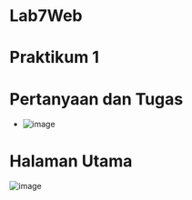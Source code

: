 # Lab7Web
# Praktikum 1

# Pertanyaan dan Tugas
* ![image](https://github.com/user-attachments/assets/85abcf4c-abbf-4731-b470-e618590a7c8b)

# Halaman Utama

![image](https://github.com/user-attachments/assets/f3c7e8dc-8994-41b9-afe1-4757275a97bb)


  
